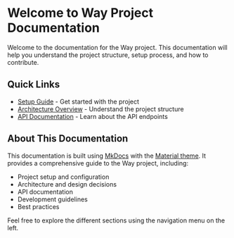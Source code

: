 # Welcome to Way Project Documentation

Welcome to the documentation for the Way project. This documentation will help you understand the project structure, setup process, and how to contribute.

## Quick Links

- [Setup Guide](development/setup.md) - Get started with the project
- [Architecture Overview](development/architecture.md) - Understand the project structure
- [API Documentation](api/overview.md) - Learn about the API endpoints

## About This Documentation

This documentation is built using [MkDocs](https://www.mkdocs.org/) with the [Material theme](https://squidfunk.github.io/mkdocs-material/). It provides a comprehensive guide to the Way project, including:

- Project setup and configuration
- Architecture and design decisions
- API documentation
- Development guidelines
- Best practices

Feel free to explore the different sections using the navigation menu on the left.
